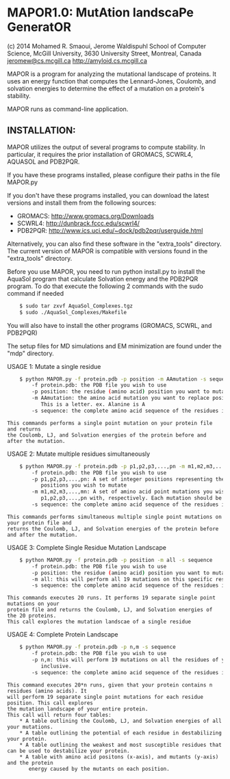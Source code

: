 # MAPOR1.0: MutAtion landscaPe GeneratOR

(c) 2014 Mohamed R. Smaoui, Jerome Waldispuhl
School of Computer Science, McGill University, 3630 University Street, Montreal, Canada
jeromew@cs.mcgill.ca
http://amyloid.cs.mcgill.ca

MAPOR is a program for analyzing the mutational landscape of proteins. 
It uses an energy function that computes the Lennard-Jones, Coulomb, and solvation energies
to determine the effect of a mutation on a protein's stability.

MAPOR runs as command-line application.

## INSTALLATION:

MAPOR utilizes the output of several programs to compute stability. In particular, it requires
the prior installation of GROMACS, SCWRL4, AQUASOL and PDB2PQR.

If you have these programs installed, please configure their paths in the file MAPOR.py

If you don't have these programs installed, you can download the latest versions and install them from the
following sources:
* GROMACS: http://www.gromacs.org/Downloads
* SCWRL4:	http://dunbrack.fccc.edu/scwrl4/ 
* PDB2PQR: http://www.ics.uci.edu/~dock/pdb2pqr/userguide.html

Alternatively, you can also find these software in the "extra_tools" directory. The current version of MAPOR is compatible with versions found in the "extra_tools" directory.

Before you use MAPOR, you need to run python install.py to install the AquaSol program that
calculate Solvation energy and the PDB2PQR program. To do that execute the following 2 commands
with the sudo command if needed

```bash
	$ sudo tar zxvf AquaSol_Complexes.tgz
	$ sudo ./AquaSol_Complexes/Makefile
```

You will also have to install the other programs (GROMACS, SCWRL, and PDB2PQR)

The setup files for MD simulations and EM minimization are found under the "mdp" directory.

USAGE 1: Mutate a single residue

```bash
	$ python MAPOR.py -f protein.pdb -p position -m AAmutation -s sequence
		-f protein.pdb: the PDB file you wish to use
		-p position: the residue (amino acid) position you want to mutate
		-m AAmutation: the amino acid mutation you want to replace position p with.
		   This is a letter. ex. Alanine is A
		-s sequence: the complete amino acid sequence of the residues in the protein file
```

	This commands performs a single point mutation on your protein file and returns
	the Coulomb, LJ, and Solvation energies of the protein before and after the mutation. 


USAGE 2: Mutate multiple residues simultaneously

```bash
	$ python MAPOR.py -f protein.pdb -p p1,p2,p3,...,pn -m m1,m2,m3,...,mn -s sequence
		-f protein.pdb: the PDB file you wish to use
		-p p1,p2,p3,...,pn: A set of integer positions representing the amino acid 
		   positions you wish to mutate
		-m m1,m2,m3,...,mn: A set of amino acid point mutations you wish to replace
		   p1,p2,p3,...,pn with, respectively. Each mutation should be a letter. ex Alanine is A
		-s sequence: the complete amino acid sequence of the residues in the protein file
```

	This commands performs simultaneous multiple single point mutations on your protein file and
	returns the Coulomb, LJ, and Solvation energies of the protein before and after the mutation.  


USAGE 3: Complete Single Residue Mutation Landscape

```bash
	$ python MAPOR.py -f protein.pdb -p position -m all -s sequence
		-f protein.pdb: the PDB file you wish to use
		-p position: the residue (amino acid) position you want to mutate
		-m all: this will perform all 19 mutations on this specific residue.
		-s sequence: the complete amino acid sequence of the residues in the protein file
```

	This commands executes 20 runs. It performs 19 separate single point mutations on your 
	protein file and returns the Coulomb, LJ, and Solvation energies of the 20 proteins. 
	This call explores the mutation landscae of a single residue

USAGE 4: Complete Protein Landscape

```bash
	$ python MAPOR.py -f protein.pdb -p n,m -s sequence
		-f protein.pdb: the PDB file you wish to use
		-p n,m: this will perform 19 mutations on all the residues of your protein between n and m
		   inclusive.
		-s sequence: the complete amino acid sequence of the residues in the protein file
```

	This command executes 20*n runs, given that your protein contains n residues (amino acids). It
	will perform 19 separate single point mutations for each residue position. This call explores
	the mutation landscape of your entire protein.
	This call will return four tables:
		* A table outlining the Coulomb, LJ, and Solvation energies of all your mutations.
		* A table outlining the potential of each residue in destabilizing your protein.
		* A table outlining the weakest and most susceptible residues that can be used to destabilize your protein.
		* A table with amino acid positons (x-axis), and mutants (y-axis) and the protein 
		   energy caused by the mutants on each position.


